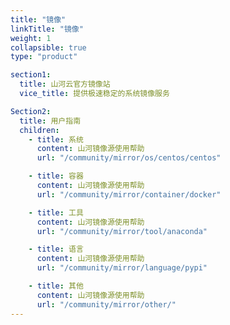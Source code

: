 ```yaml
---
title: "镜像"
linkTitle: "镜像"
weight: 1
collapsible: true
type: "product"

section1:
  title: 山河云官方镜像站
  vice_title: 提供极速稳定的系统镜像服务

Section2:
  title: 用户指南
  children:
    - title: 系统
      content: 山河镜像源使用帮助
      url: "/community/mirror/os/centos/centos"

    - title: 容器
      content: 山河镜像源使用帮助
      url: "/community/mirror/container/docker"

    - title: 工具
      content: 山河镜像源使用帮助
      url: "/community/mirror/tool/anaconda"

    - title: 语言
      content: 山河镜像源使用帮助
      url: "/community/mirror/language/pypi"

    - title: 其他
      content: 山河镜像源使用帮助
      url: "/community/mirror/other/"
---
```



<!-- type: "product" 这个参数表明这是一个产品index页面 -->
<!-- section1 为产品index页面 主标题 副标题 video  video_img为视频图片  -->
<!-- section2 为产品index页面 第一个大块的用户文档配置  -->
<!-- section3 为产品index页面 第二个大块的开发者文档配置  -->
<!-- section4 为产品index页面 第三个大块的学习路径配置  -->